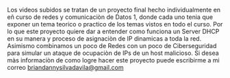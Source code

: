 Los videos subidos se tratan de un proyecto final hecho individualmente en eñ curso de redes y comunicaciòn de Datos 1, donde cada uno tenia que exponer un tema teorico o practico de los temas vistos en todo el curso. Por lo que este proyecto quiere dar a entender como funciona un Server DHCP en su manera y proceso de asignaciòn de IP dinamicas a toda la red. Asimismo combinamos un poco de Redes con un poco de Ciberseguridad para simular un ataque de ocupaciòn de IPs de un host malicioso. Si desea màs informaciòn de como logre hacer este proyecto puede escribirme a mi correo briandannysilvadavila@gmail.com
